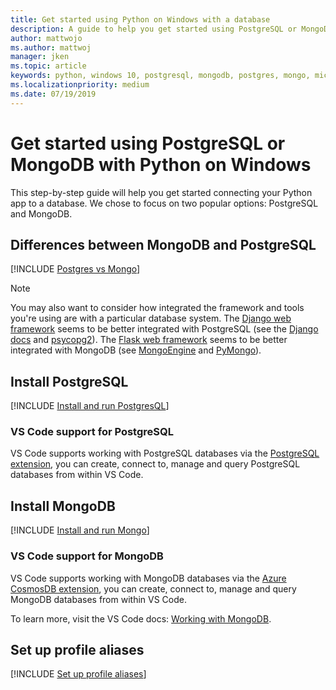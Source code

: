 ```yaml
---
title: Get started using Python on Windows with a database
description: A guide to help you get started using PostgreSQL or MongoDB with Python on Windows.
author: mattwojo 
ms.author: mattwoj 
manager: jken
ms.topic: article
keywords: python, windows 10, postgresql, mongodb, postgres, mongo, microsoft, python on windows, install postgresql on windows, install mongodb on windows, use postgresql with python, use mongodb with python, postgresql on WSL, mongodb on WSL
ms.localizationpriority: medium
ms.date: 07/19/2019
---
```


# Get started using PostgreSQL or MongoDB with Python on Windows

This step-by-step guide will help you get started connecting your Python app to a database. We chose to focus on two popular options: PostgreSQL and MongoDB.

## Differences between MongoDB and PostgreSQL

[!INCLUDE [Postgres vs Mongo](../includes/postgres-v-mongo.md)]

> [!NOTE]
> You may also want to consider how integrated the framework and tools you're using are with a particular database system. The [Django web framework](./web-frameworks.md#hello-world-tutorial-for-django) seems to be better integrated with PostgreSQL (see the [Django docs](https://docs.djangoproject.com/en/2.2/ref/contrib/postgres/) and [psycopg2](https://github.com/psycopg/psycopg2)). The [Flask web framework](./web-frameworks.md#hello-world-tutorial-for-flask) seems to be better integrated with MongoDB (see [MongoEngine](https://github.com/MongoEngine/flask-mongoengine) and [PyMongo](https://github.com/dcrosta/flask-pymongo)).

## Install PostgreSQL

[!INCLUDE [Install and run PostgresQL](../includes/install-and-run-postgres.md)]

### VS Code support for PostgreSQL

VS Code supports working with PostgreSQL databases via the [PostgreSQL extension](https://marketplace.visualstudio.com/items?itemName=ms-ossdata.vscode-postgresql), you can create, connect to, manage and query PostgreSQL databases from within VS Code.

## Install MongoDB

[!INCLUDE [Install and run Mongo](../includes/install-and-run-mongo.md)]

### VS Code support for MongoDB

VS Code supports working with MongoDB databases via the [Azure CosmosDB extension](https://marketplace.visualstudio.com/items?itemName=ms-azuretools.vscode-cosmosdb), you can create, connect to, manage and query MongoDB databases from within VS Code.

To learn more, visit the VS Code docs: [Working with MongoDB](https://code.visualstudio.com/docs/azure/mongodb).

## Set up profile aliases

[!INCLUDE [Set up profile aliases](../includes/profile-aliases.md)]
